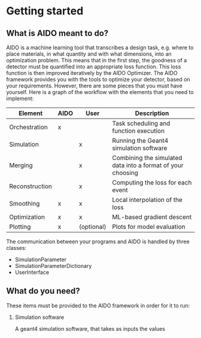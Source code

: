 # Getting started

## What is AIDO meant to do?

AIDO is a machine learning tool that transcribes a design task, e.g. where to place materials, in what quantity and with what dimensions, into an optimization problem. This means that in the first step, the goodness of a detector must be quantified into an appropriate loss function. This loss function is then improved iteratively by the AIDO Optimizer. The AIDO framework provides you with the tools to optimize your detector, based on your requirements. However, there are some pieces that you must have yourself. Here is a graph of the workflow with the elements that you need to implement:

| Element           | **AIDO**  | **User**  | Description                                                   |
|-------------------|-----------|-----------|---------------------------------------------------------------|
| Orchestration     | x         |           | Task scheduling and function execution                        |
| Simulation        |           | x         | Running the Geant4 simulation software                        |
| Merging           |           | x         | Combining the simulated data into a format of your choosing   |
| Reconstruction    |           | x         | Computing the loss for each event                             |
| Smoothing         | x         | x         | Local interpolation of the loss                               |
| Optimization      | x         | x         | ML-based gradient descent                                     |
| Plotting          | x         | (optional)| Plots for model evaluation                                    |

The communication between your programs and AIDO is handled by three classes:

 - SimulationParameter
 - SimulationParameterDictionary
 - UserInterface

## What do you need?

These items must be provided to the AIDO framework in order for it to run:

 1. Simulation software

    A geant4 simulation software, that takes as inputs the values

